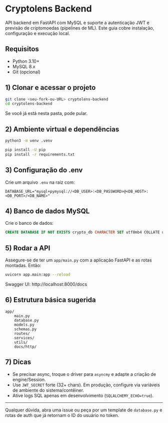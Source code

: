 # Cryptolens Backend

API backend em FastAPI com MySQL e suporte a autenticação JWT e previsão de criptomoedas (pipelines de ML). Este guia cobre instalação, configuração e execução local.

## Requisitos

- Python 3.10+
- MySQL 8.x
- Git (opcional)

## 1) Clonar e acessar o projeto

```bash
git clone <seu-fork-ou-URL> cryptolens-backend
cd cryptolens-backend
```

Se você já está nesta pasta, pode pular.

## 2) Ambiente virtual e dependências

```bash
python3 -m venv .venv

pip install -U pip
pip install -r requirements.txt
```

## 3) Configuração do .env

Crie um arquivo `.env` na raiz com:

```env
DATABASE_URL="mysql+pymysql://<DB_USER>:<DB_PASSWORD>@<DB_HOST>:<DB_PORT>/<DB_NAME>"
```

## 4) Banco de dados MySQL

Crie o banco de dados:

```sql
CREATE DATABASE IF NOT EXISTS crypto_db CHARACTER SET utf8mb4 COLLATE utf8mb4_unicode_ci;
```

## 5) Rodar a API

Assegure-se de ter um `app/main.py` com a aplicação FastAPI e as rotas montadas. Então:

```bash
uvicorn app.main:app --reload
```

Swagger UI: http://localhost:8000/docs

## 6) Estrutura básica sugerida

```
app/
	main.py
	database.py
	models.py
	schemas.py
	routes/
	services/
	utils/
	docs/http/
```

## 7) Dicas

- Se precisar async, troque o driver para `asyncmy` e adapte a criação de engine/Session.
- Use `JWT_SECRET` forte (32+ chars). Em produção, configure via variáveis de ambiente do sistema/contêiner.
- Ative logs SQL apenas em desenvolvimento (`SQLALCHEMY_ECHO=true`).

---

Qualquer dúvida, abra uma issue ou peça por um template de `database.py` e rotas de auth que já retornam o ID do usuário no token.
